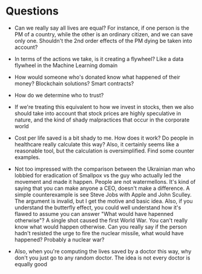 # Questions

* Can we really say all lives are equal? For instance, if one person is the PM of a country, while the other is an ordinary citizen, and we can save only one. Shouldn't the 2nd order effects of the PM dying be taken into account?

* In terms of the actions we take, is it creating a flywheel? Like a data flywheel in the Machine Learning domain

* How would someone who's donated know what happened of their money? Blockchain solutions? Smart contracts?

* How do we determine who to trust?

* If we're treating this equivalent to how we invest in stocks, then we also should take into account that stock prices are highly speculative in nature, and the kind of shady malpractices that occur in the corporate world

* Cost per life saved is a bit shady to me. How does it work? Do people in healthcare really calculate this way? Also, it certainly seems like a reasonable tool, but the calculation is oversimplified. Find some counter examples.

* Not too impressed with the comparison between the Ukrainian man who lobbied for eradication of Smallpox vs the guy who actually led the movement and made it happen. People are not watermellons. It's kind of saying that you can make anyone a CEO, doesn't make a difference. A simple counterexample is see Steve Jobs with Apple and John Sculley. The argument is invalid, but I get the motive and basic idea. Also, if you understand the butterfly effect, you could well understand how it's flawed to assume you can answer "What would have hapenned otherwise"? A single shot caused the first World War. You can't really know what would happen otherwise. Can you really say if the person hadn't resisted the urge to fire the nuclear missile, what would have happened? Probably a nuclear war?

* Also, when you're computing the lives saved by a doctor this way, why don't you just go to any random doctor. The idea is not every doctor is equally good

